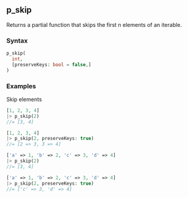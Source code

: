 [//]: # (This file is autogenerated)

## p_skip

Returns a partial function that skips the first n elements of an iterable.

### Syntax
```php
p_skip(
  int,
  [preserveKeys: bool = false,]
)
```

### Examples
Skip elements
```php
[1, 2, 3, 4]
|> p_skip(2)
//= [3, 4]
```
```php
[1, 2, 3, 4]
|> p_skip(2, preserveKeys: true)
//= [2 => 3, 3 => 4]
```
```php
['a' => 1, 'b' => 2, 'c' => 3, 'd' => 4]
|> p_skip(2)
//= [3, 4]
```
```php
['a' => 1, 'b' => 2, 'c' => 3, 'd' => 4]
|> p_skip(2, preserveKeys: true)
//= ['c' => 3, 'd' => 4]
```
